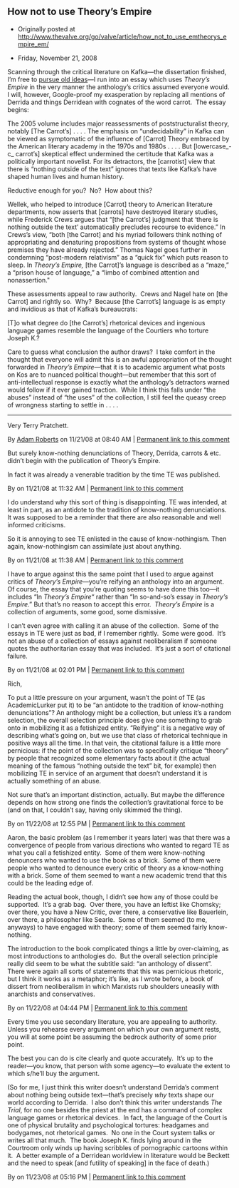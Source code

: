 ## How not to use Theory’s Empire

 * Originally posted at http://www.thevalve.org/go/valve/article/how_not_to_use_emtheorys_empire_em/

* Friday, November 21, 2008 

Scanning through the critical literature on Kafka—the dissertation finished, I’m free to [pursue old ideas](http://acephalous.typepad.com/acephalous/2008/11/i-have-no-liter.html)—I run into an essay which uses _Theory’s Empire_ in the very manner the anthology’s critics assumed everyone would.  I will, however, Google-proof my exasperation by replacing all mentions of Derrida and things Derridean with cognates of the word carrot.  The essay begins:

The 2005 volume includes major reassessments of poststructuralist theory, notably [The Carrot’s] . . . . The emphasis on “undecidability” in Kafka can be viewed as symptomatic of the influence of [Carrot] Theory embraced by the American literary academy in the 1970s and 1980s . . . . But [lowercase_-c_ carrot’s] skeptical effect undermined the certitude that Kafka was a politically important novelist. For its detractors, the [carrotist] view that there is “nothing outside of the text” ignores that texts like Kafka’s have shaped human lives and human history. 

Reductive enough for you?  No?  How about this?

Wellek, who helped to introduce [Carrot] theory to American literature departments, now asserts that [carrots] have destroyed literary studies, while Frederick Crews argues that “[the Carrot’s] judgment that ‘there is nothing outside the text’ automatically precludes recourse to evidence.” In Crews’s view, “both [the Carrot] and his myriad followers think nothing of appropriating and denaturing propositions from systems of thought whose premises they have already rejected.” Thomas Nagel goes further in condemning “post-modern relativism” as a “quick fix” which puts reason to sleep. In _Theory’s Empire,_ [the Carrot]’s language is described as a “maze,” a “prison house of language,” a “limbo of combined attention and nonassertion."

These assessments appeal to raw authority.  Crews and Nagel hate on [the Carrot] and rightly so.  Why?  Because [the Carrot’s] language is as empty and invidious as that of Kafka’s bureaucrats:

[T]o what degree do [the Carrot’s] rhetorical devices and ingenious language games resemble the language of the Courtiers who torture Joseph K.?

Care to guess what conclusion the author draws?  I take comfort in the thought that everyone will admit this is an awful appropriation of the thought forwarded in _Theory’s Empire_—that it is to academic argument what posts on Kos are to nuanced political thought—but remember that this sort of anti-intellectual response is exactly what the anthology’s detractors warned would follow if it ever gained traction.  While I think this falls under “the abuses” instead of “the uses” of the collection, I still feel the queasy creep of wrongness starting to settle in . . . . 

---

[]()
Very Terry Pratchett.

By [Adam Roberts](http://adamroberts.com) on 11/21/08 at 08:40 AM | [Permanent link to this comment](http://www.thevalve.org/go/valve/article/how_not_to_use_emtheorys_empire_em/#23080)
[]()

But surely know-nothing denunciations of Theory, Derrida, carrots &amp; etc. didn’t begin with the publication of Theory’s Empire.

In fact it was already a venerable tradition by the time TE was published.

By  on 11/21/08 at 11:32 AM | [Permanent link to this comment](http://www.thevalve.org/go/valve/article/how_not_to_use_emtheorys_empire_em/#23083)
[]()

I do understand why this sort of thing is disappointing. TE was intended, at least in part, as an antidote to the tradition of know-nothing denunciations. It was supposed to be a reminder that there are also reasonable and well informed criticisms.

So it is annoying to see TE enlisted in the cause of know-nothingism. Then again, know-nothingism can assimilate just about anything.

By  on 11/21/08 at 11:38 AM | [Permanent link to this comment](http://www.thevalve.org/go/valve/article/how_not_to_use_emtheorys_empire_em/#23084)
[]()

I have to argue against this the same point that I used to argue against critics of _Theory’s Empire_—you’re reifying an anthology into an argument.  Of course, the essay that you’re quoting seems to have done this too—it includes “In _Theory’s Empire_“ rather than “In so-and-so’s essay in _Theory’s Empire_.”  But that’s no reason to accept this error.  _Theory’s Empire_ is a collection of arguments, some good, some dismissive.

I can’t even agree with calling it an abuse of the collection.  Some of the essays in TE were just as bad, if I remember rightly.  Some were good.  It’s not an abuse of a collection of essays against neoliberalism if someone quotes the authoritarian essay that was included.  It’s just a sort of citational failure.

By  on 11/21/08 at 02:01 PM | [Permanent link to this comment](http://www.thevalve.org/go/valve/article/how_not_to_use_emtheorys_empire_em/#23086)
[]()

Rich,

   To put a little pressure on your argument, wasn’t the point of TE (as AcademicLurker put it) to be “an antidote to the tradition of know-nothing denunciations”? An anthology might be a collection, but unless it’s a random selection, the overall selection principle does give one something to grab onto in mobilizing it as a fetishized entity. “Reifying” it is a negative way of describing what’s going on, but we use that class of rhetorical technique in positive ways all the time. In that vein, the citational failure is a little more pernicious: if the point of the collection was to specifically critique “theory” by people that recognized some elementary facts about it (the actual meaning of the famous “nothing outside the text” bit, for example) then   mobilizing TE in service of an argument that doesn’t understand it is actually something of an abuse.  

Not sure that’s an important distinction, actually. But maybe the difference depends on how strong one finds the collection’s gravitational force to be (and on that, I couldn’t say, having only skimmed the thing).

By  on 11/22/08 at 12:55 PM | [Permanent link to this comment](http://www.thevalve.org/go/valve/article/how_not_to_use_emtheorys_empire_em/#23089)
[]()

Aaron, the basic problem (as I remember it years later) was that there was a convergence of people from various directions who wanted to regard TE as what you call a fetishized entity.  Some of them were know-nothing denouncers who wanted to use the book as a brick.  Some of them were people who wanted to denounce every critic of theory as a know-nothing with a brick. Some of them seemed to want a new academic trend that this could be the leading edge of.  

Reading the actual book, though, I didn’t see how any of those could be supported.  It’s a grab bag.  Over there, you have an leftist like Chomsky; over there, you have a New Critic, over there, a conservative like Bauerlein, over there, a philosopher like Searle.  Some of them seemed (to me, anyways) to have engaged with theory; some of them seemed fairly know-nothing.

The introduction to the book complicated things a little by over-claiming, as most introductions to anthologies do.  But the overall selection principle really did seem to be what the subtitle said: “an anthology of dissent”.  There were again all sorts of statements that this was pernicious rhetoric, but I think it works as a metaphor; it’s like, as I wrote before, a book of dissert from neoliberalism in which Marxists rub shoulders uneasily with anarchists and conservatives.

By  on 11/22/08 at 04:44 PM | [Permanent link to this comment](http://www.thevalve.org/go/valve/article/how_not_to_use_emtheorys_empire_em/#23091)
[]()

Every time you use secondary literature, you are appealing to authority.  Unless you rehearse every argument on which your own argument rests, you will at some point be assuming the bedrock authority of some prior point.  

The best you can do is cite clearly and quote accurately.  It’s up to the reader—you know, that person with some agency—to evaluate the extent to which s/he’ll buy the argument.

(So for me, I just think this writer doesn’t understand Derrida’s comment about nothing being outside text—that’s precisely *why* texts shape our world according to Derrida.  I also don’t think this writer understands *The Trial*, for no one besides the priest at the end has a command of complex language games or rhetorical devices.  In fact, the language of the Court is one of physical brutality and psychological tortures: headgames and bodygames, not rhetorical games.  No one in the Court system talks or writes all that much.  The book Joseph K. finds lying around in the Courtroom only winds up having scribbles of pornographic cartoons within it.  A better example of a Derridean worldview in literature would be Beckett and the need to speak [and futility of speaking] in the face of death.)

By  on 11/23/08 at 05:16 PM | [Permanent link to this comment](http://www.thevalve.org/go/valve/article/how_not_to_use_emtheorys_empire_em/#23099)


